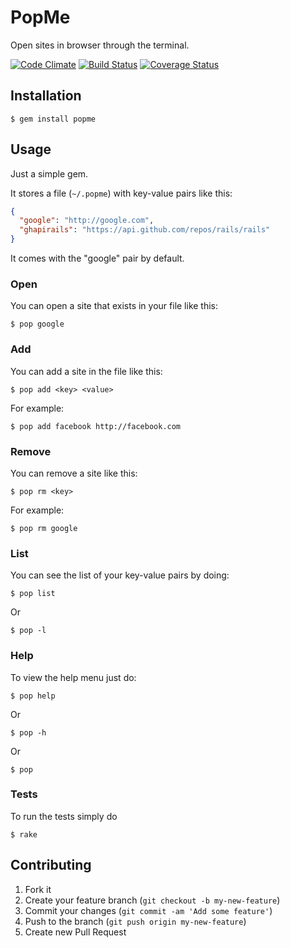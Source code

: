 # PopMe

Open sites in browser through the terminal.

[![Code Climate](https://codeclimate.com/github/eavgerinos/popme.png)](https://codeclimate.com/github/eavgerinos/popme)
[![Build Status](https://travis-ci.org/eavgerinos/popme.png)](https://travis-ci.org/eavgerinos/popme)
[![Coverage Status](https://coveralls.io/repos/eavgerinos/popme/badge.png?branch=master)](https://coveralls.io/r/eavgerinos/popme)


## Installation

    $ gem install popme

## Usage

Just a simple gem.

It stores a file (`~/.popme`) with key-value pairs like this:

```JSON
{
  "google": "http://google.com",
  "ghapirails": "https://api.github.com/repos/rails/rails"
}
```

It comes with the "google" pair by default.

### Open

You can open a site that exists in your file like this:

```
$ pop google
```

### Add

You can add a site in the file like this:

```
$ pop add <key> <value>
```

For example:

```
$ pop add facebook http://facebook.com
```

### Remove

You can remove a site like this:

```
$ pop rm <key>
```

For example:

```
$ pop rm google
```

### List

You can see the list of your key-value pairs by doing:

```
$ pop list
```

Or

```
$ pop -l
```

### Help

To view the help menu just do:

```
$ pop help
```

Or 

```
$ pop -h
```

Or 

```
$ pop
```

### Tests

To run the tests simply do

```
$ rake
```

## Contributing

1. Fork it
2. Create your feature branch (`git checkout -b my-new-feature`)
3. Commit your changes (`git commit -am 'Add some feature'`)
4. Push to the branch (`git push origin my-new-feature`)
5. Create new Pull Request
